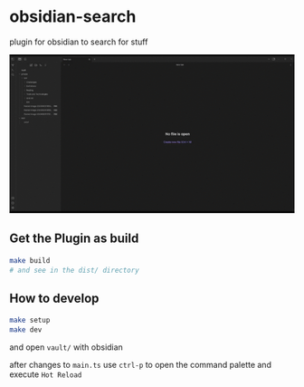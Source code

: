 # obsidian-search
plugin for obsidian to search for stuff

![example recording](README.assets/example-recording.gif)

## Get the Plugin as build

```bash
make build
# and see in the dist/ directory
```

## How to develop

```bash
make setup
make dev
```

and open `vault/` with obsidian

after changes to `main.ts` use `ctrl-p` to open the command palette and execute `Hot Reload`
